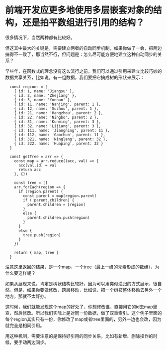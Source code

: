 # 前端开发应更多地使用多层嵌套对象的结构，还是拍平数组进行引用的结构？

很多情况下，当然两种都有比较好。

但这其中最大的关键是，需要建立两者的自动同步机制，如果你做了一会，把两边搞得不一致了，那当然不行，但问题是：怎么尽可能方便地建立这种自动同步的关系？

早些年，在函数式的理念没有这么流行之前，我们可以通过引用来建立比较巧妙的数据共享关系，比如说，有一组数据，我们要把它搞成树的形状来展示：
```
  const regions = [
    { id: 1, name: 'Jiangsu' },
    { id: 2, name: 'Zhejiang' },
    { id: 3, name: 'Yunnan' },
    { id: 11, name: 'Nanjing', parent: 1 },
    { id: 12, name: 'Suzhou', parent: 1 },
    { id: 21, name: 'Hangzhou', parent: 2 },
    { id: 22, name: 'Ningbo', parent: 2 },
    { id: 31, name: 'Kunming', parent: 3 },
    { id: 32, name: 'Lijiang', parent: 3 },
    { id: 111, name: 'Jiangning', parent: 11 },
    { id: 112, name: 'Gaochun', parent: 11 },
    { id: 321, name: 'Ninglang', parent: 32 },
    { id: 322, name: 'Huaping', parent: 32 }
  ]

  const getTree = arr => {
    const map = arr.reduce((acc, val) => {
      acc[val.id] = val
      return acc
    }, {})

    const tree = []
    arr.forEach(region => {
      if (region.parent) {
        const parent = map[region.parent]
        if (!parent.children) {
          parent.children = [region]
        }
        else {
          parent.children.push(region)
        }
      }
      else {
        tree.push(region)
      }
    })

    return { map, tree }
  }
```  
注意这里返回的结果，是一个map，一个tree（最上一级的元素形成的数组），为什么要这样呢？

如果从展现来说，肯定是树状结构比较好，因为可以用类似递归的方式展示，很自然。但是，如果你要做修改，跨层移动，比如说，把一个树枝整体移动去另外一个地方，那就不太好办。

这时候，我们就能发现这个map的好处了，你想修改谁，直接用它的id去map里查，然后修改。所以我们实际上是对同一份数据，做了双重索引。这个例子里面的每个region其实只有一份，你修改了map或者tree里面的，另外一边也会改，因为就完全是相同引用。

用这种机制，需要注意的是保持好引用的同步关系，比如有新增、删除操作的时候，要手动两边同步。
